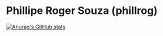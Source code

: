 # Phillipe Roger Souza (phillrog)


[![Anurag's GitHub stats](https://github-readme-stats.vercel.app/api?username=anuraghazra)](https://github.com/phillrog/github-readme-stats)
